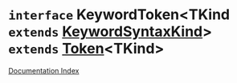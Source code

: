 # `interface` KeywordToken\<TKind `extends` [KeywordSyntaxKind](../private.type.KeywordSyntaxKind/README.md)> `extends` [Token](../private.interface.Token/README.md)\<TKind>

[Documentation Index](../README.md)

